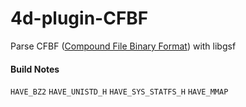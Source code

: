 # 4d-plugin-CFBF
Parse CFBF ([Compound File Binary Format](https://en.wikipedia.org/wiki/Compound_File_Binary_Format)) with libgsf


#### Build Notes

``HAVE_BZ2`` ``HAVE_UNISTD_H`` ``HAVE_SYS_STATFS_H`` ``HAVE_MMAP``
